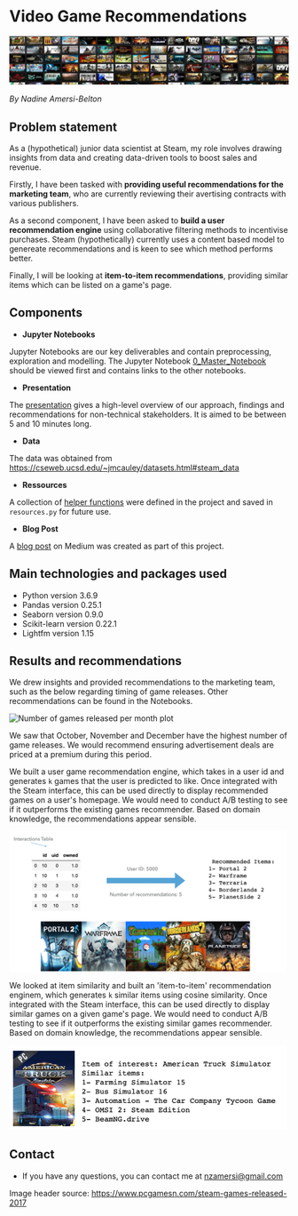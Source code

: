 # Video Game Recommendations

<img src="/Images/gamesheader.png" alt="Header with games" >

*By Nadine Amersi-Belton*

## Problem statement

As a (hypothetical) junior data scientist at Steam, my role involves drawing insights from data and creating data-driven tools to boost sales and revenue. 

Firstly, I have been tasked with **providing useful recommendations for the marketing team**, who are currently reviewing their avertising contracts with various publishers.

As a second component, I have been asked to **build a user recommendation engine** using collaborative filtering methods to incentivise purchases. Steam (hypothetically) currently uses a content based model to genereate recommendations and is keen to see which method performs better.

Finally, I will be looking at **item-to-item recommendations**, providing similar items which can be listed on a game's page.

## Components

* **Jupyter Notebooks**

Jupyter Notebooks are our key deliverables and contain preprocessing, exploration and modelling. The Jupyter Notebook [0_Master_Notebook](https://github.com/nadinezab/video-game-recs/blob/master/0_Master_Notebook.ipynb) should be viewed first and contains links to the other notebooks.

* **Presentation**

The [presentation](https://github.com/nadinezab/video-game-recs/blob/master/presentation.pdf) gives a high-level overview of our approach, findings and recommendations for non-technical stakeholders. It is aimed to be between 5 and 10 minutes long.

* **Data**

The data was obtained from https://cseweb.ucsd.edu/~jmcauley/datasets.html#steam_data

* **Ressources**

A collection of [helper functions](https://github.com/nadinezab/video-game-recs/blob/master/resources.py) were defined in the project and saved in `resources.py` for future use.

* **Blog Post**

A [blog post](https://nadinezab.medium.com/visualising-embeddings-with-t-sne-b54bf6b635f?sk=4606e6721bb5406e09943e4221f104dc) on Medium was created as part of this project.

## Main technologies and packages used

* Python version 3.6.9 
* Pandas version 0.25.1 
* Seaborn version 0.9.0
* Scikit-learn version 0.22.1 
* Lightfm version 1.15 


## Results and recommendations

We drew insights and provided recommendations to the marketing team, such as the below regarding timing of game releases. Other recommendations can be found in the Notebooks.

<img src="/Images/month.png" alt="Number of games released per month plot" width = "500">

We saw that October, November and December have the highest number of game releases. 
We would recommend ensuring advertisement deals are priced at a premium during this period.

We built a user game recommendation engine, which takes in a user id and generates `k` games that the user is predicted to like. 
Once integrated with the Steam interface, this can be used directly to display recommended games on a user's homepage. We would need to conduct A/B testing to see if it outperforms the existing games recommender. Based on domain knowledge, the recommendations appear sensible.

<img src="/Images/useritem.png" alt="User item predictions" width = "500" >

We looked at item similarity and built an 'item-to-item' recommendation enginem, which generates `k` similar items using cosine similarity. Once integrated with the Steam interface, this can be used directly to display similar games on a given game's page. We would need to conduct A/B testing to see if it outperforms the existing similar games recommender. Based on domain knowledge, the recommendations appear sensible.

<img src="/Images/similaritems.png" alt="Items similar to American Truck Simulator" width = "500" >


## Contact

* If you have any questions, you can contact me at nzamersi@gmail.com

Image header source: https://www.pcgamesn.com/steam-games-released-2017